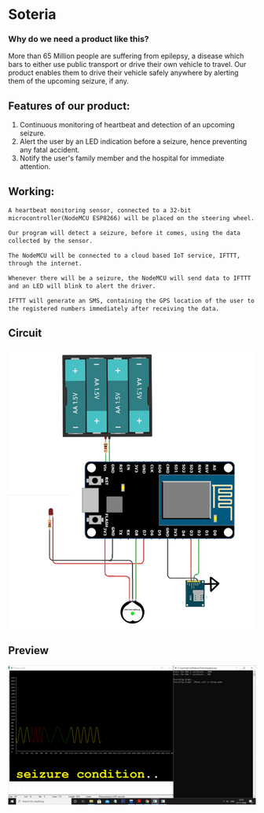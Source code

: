 # Soteria
### Why do we need a product like this?

More than 65 Million people are suffering from epilepsy, a disease which bars to either use public transport or drive their own vehicle to travel. Our product enables them to drive their vehicle safely anywhere by alerting them of the upcoming seizure, if any.

## Features of our product:

1. Continuous monitoring of heartbeat and detection of an upcoming seizure.
2. Alert the user by an LED indication before a seizure, hence preventing any fatal accident.
3. Notify the user's family member and  the hospital for immediate attention.

## Working:

```
A heartbeat monitoring sensor, connected to a 32-bit microcontroller(NodeMCU ESP8266) will be placed on the steering wheel.
```
```
Our program will detect a seizure, before it comes, using the data collected by the sensor.
```
```
The NodeMCU will be connected to a cloud based IoT service, IFTTT, through the internet.
```
```
Whenever there will be a seizure, the NodeMCU will send data to IFTTT and an LED will blink to alert the driver.
```
```
IFTTT will generate an SMS, containing the GPS location of the user to the registered numbers immediately after receiving the data.
```
## Circuit

![circuit_image](https://github.com/hailer24/microinnovator-2020/blob/main/circuit.jpg?raw=true)

## Preview

![preview_image](https://github.com/hailer24/microinnovator-2020/blob/main/sample.png?raw=true)
